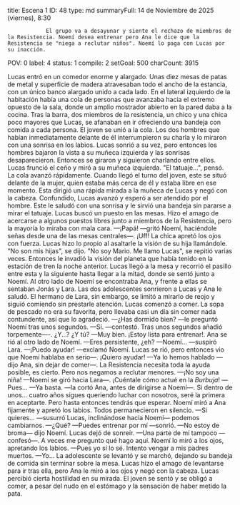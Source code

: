 title:          Escena 1
ID:             48
type:           md
summaryFull:    14 de Noviembre de 2025 (viernes), 8:30
                
                El grupo va a desayunar y siente el rechazo de miembros de la Resistencia. Noemí desea entrenar pero Ana le dice que la Resistencia se "niega a reclutar niños". Noemí lo paga con Lucas por su inacción.
POV:            0
label:          4
status:         1
compile:        2
setGoal:        500
charCount:      3915


Lucas entró en un comedor enorme y alargado. Unas diez mesas de patas de metal y superficie de madera atravesaban todo el ancho de la estancia, con un único banco alargado unido a cada lado. En el lateral izquierdo de la habitación había una cola de personas que avanzaba hacia el extremo opuesto de la sala, donde un amplio mostrador abierto en la pared daba a la cocina.
Tras la barra, dos miembros de la resistencia, un chico y una chica poco mayores que Lucas, se afanaban en ir ofreciendo una bandeja con comida a cada persona.
El joven se unió a la cola. Los dos hombres que habían inmediatamente delante de él interrumpieron su charla y lo miraron con una sonrisa en los labios. Lucas sonrió a su vez, pero entonces los hombres bajaron la vista a su muñeca izquierda y las sonrisas desaparecieron. Entonces se giraron y siguieron charlando entre ellos.
Lucas frunció el ceño y miró a su muñeca izquierda. "El tatuaje...", pensó.
La cola avanzó rápidamente. Cuando llegó el turno del joven, este se situó delante de la mujer, quien estaba más cerca de él y estaba libre en ese momento. Esta dirigió una rápida mirada a la muñeca de Lucas y negó con la cabeza.
Confundido, Lucas avanzó y esperó a ser atendido por el hombre. Este le saludó con una sonrisa y le sirvió una bandeja sin pararse a mirar el tatuaje.
Lucas buscó un puesto en las mesas. Hizo el amago de acercarse a algunos puestos libres junto a miembros de la Resistencia, pero la mayoría lo miraba con mala cara.
—¡Papá! —gritó Noemí, haciéndole señas desde una de las mesas centrales—. ¡Uff!
La chica apretó los ojos con fuerza. Lucas hizo lo propio al asaltarle la visión de su hija llamándole. "No son mis hijas", se dijo.
"No soy Mario. Me llamo Lucas", se repitió varias veces. Entonces le invadió la visión del planeta que había tenido en la estación de tren la noche anterior.
Lucas llegó a la mesa y recorrió el pasillo entre esta y la siguiente hasta llegar a la mitad, donde se sentó junto a Noemí. Al otro lado de Noemí se encontraba Ana, y frente a ellas se sentaban Jonás y Lara. Las dos adolescentes sonrieron a Lucas y Ana le saludó. El hermano de Lara, sin embargo, se limitó a mirarlo de reojo y siguió comiendo sin prestarle atención.
Lucas comenzó a comer. La sopa de pescado no era su favorita, pero llevaba casi un día sin comer nada contundente, así que lo agradeció.
—¿Has dormido bien? —le preguntó Noemí tras unos segundos.
—Sí. —contestó. Tras unos segundos añadió torpemente—-. ¿Y...? ¿Y tú?
—Muy bien. ¡Estoy lista para entrenar!.
Ana se rió al otro lado de Noemí.
—Eres persistente, ¿eh?
—Noemí... —suspiró Lara.
—¡Puedo ayudar! —exclamó Noemí. Lucas se rió, pero entonces vio que Noemí hablaba en serio—. ¡Quiero ayudar!
—Ya lo hemos hablado —dijo Ana, sin dejar de comer—. La Resistencia necesita toda la ayuda posible, es cierto. Pero nos negamos a reclutar menores.
—¡No soy una niña! —Noemí se giró hacia Lara—. ¡Cuéntale cómo actué en la *Burbuja*!
—Pues...
—Ya basta. —la cortó Ana, antes de dirigirse a Noemí—. Si dentro de unos... cuatro años sigues queriendo luchar con nosotros, seré la primera en aceptarte. Pero hasta entonces tendrás que esperar.
Noemí miró a Ana fijamente y apretó los labios. Todos permanecieron en silencio.
—Si quieres... —susurró Lucas, inclinándose hacia Noemí— podemos cambiarnos.
—¿Qué?
—Puedes entrenar por mí —sonrió.
—No estoy de broma— dijo Noemí.
Lucas dejó de sonreír.
—Una parte de mí tampoco —confesó—. A veces me pregunto qué hago aquí.
Noemí lo miró a los ojos, apretando los labios.
—Pues yo sí lo sé. Intento vengar a mis padres muertos.
—Yo...
La adolescente se levantó y se marchó, dejando su bandeja de comida sin terminar sobre la mesa.
Lucas hizo el amago de levantarse para ir tras ella, pero Ana le miró a los ojos y negó con la cabeza. Lucas percibió cierta hostilidad en su mirada.
El joven se sentó y se obligó a comer, a pesar del nudo en el estómago y la sensación de haber metido la pata.